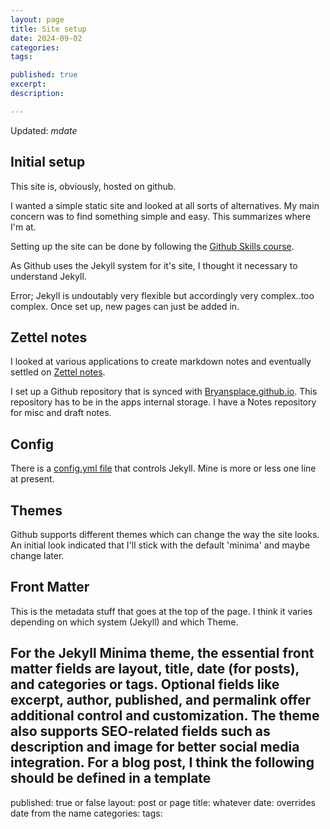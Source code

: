 ```yaml
---
layout: page
title: Site setup
date: 2024-09-02
categories:
tags:

published: true
excerpt:
description:

---
```

Updated: ${mdate}$

## Initial setup

This site is, obviously, hosted on github. 

I wanted a simple static site and looked at all sorts of alternatives. My main concern was to find something simple and easy. This summarizes where I'm at.

Setting up the site can be done by following the [Github Skills course](https://github.com/skills/github-pages).

As Github uses the Jekyll system for it's site, I thought it necessary to understand Jekyll.

Error; Jekyll is undoutably very flexible but accordingly very complex..too complex. Once set up, new pages can just be added in. 

## Zettel notes

I looked at various applications to create markdown notes and eventually settled on [Zettel notes](https://www.zettelnotes.com).

I set up a Github repository that is synced with [Bryansplace.github.io]( https://github.com/bryansplace/bryansplace.github.io.git). This repository has to be in the apps internal storage. 
I have a Notes repository for misc and draft notes.



## Config

There is a [config.yml file](https://github.com/bryansplace/bryansplace.github.io/blob/main/_config.yml) that controls Jekyll. Mine is more or less  one line at present.

## Themes

Github supports different themes which can change the way the site looks. An initial look indicated that I'll stick with the default 'minima' and maybe change later.





## Front Matter

This is the metadata stuff that goes at the top of the page. I think it varies depending on which system (Jekyll) and which Theme.

For the Jekyll Minima theme, the essential front matter fields are layout, title, date (for posts), and categories or tags. Optional fields like excerpt, author, published, and permalink offer additional control and customization. The theme also supports SEO-related fields such as description and image for better social media integration.
For a blog post, I think the following should be defined in a template
---
published: true or false
layout: post or page
title: whatever
date: overrides date from the name
categories:
tags:

